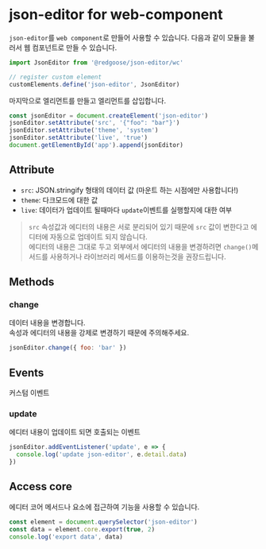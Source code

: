 # json-editor for web-component

`json-editor`를 `web component`로 만들어 사용할 수 있습니다.
다음과 같이 모듈을 불러서 웹 컴포넌트로 만들 수 있습니다.

```javascript
import JsonEditor from '@redgoose/json-editor/wc'

// register custom element
customElements.define('json-editor', JsonEditor)
```

마지막으로 엘리먼트를 만들고 엘리먼트를 삽입합니다.

```javascript
const jsonEditor = document.createElement('json-editor')
jsonEditor.setAttribute('src', '{"foo": "bar"}')
jsonEditor.setAttribute('theme', 'system')
jsonEditor.setAttribute('live', 'true')
document.getElementById('app').append(jsonEditor)
```


## Attribute

- `src`: JSON.stringify 형태의 데이터 값 (마운트 하는 시점에만 사용합니다!)
- `theme`: 다크모드에 대한 값
- `live`: 데이터가 업데이트 될때마다 `update`이벤트를 실행할지에 대한 여부

> `src` 속성값과 에디터의 내용은 서로 분리되어 있기 때문에 `src` 값이 변한다고 에디터에 자동으로 업데이트 되지 않습니다.  
> 에디터의 내용은 그대로 두고 외부에서 에디터의 내용을 변경하려면 `change()`메서드를 사용하거나 라이브러리 메서드를 이용하는것을 권장드립니다.


## Methods

### change

데이터 내용을 변경합니다.  
속성과 에디터의 내용을 강제로 변경하기 때문에 주의해주세요.

```javascript
jsonEditor.change({ foo: 'bar' })
```


## Events

커스텀 이벤트

### update

에디터 내용이 업데이트 되면 호출되는 이벤트

```javascript
jsonEditor.addEventListener('update', e => {
  console.log('update json-editor', e.detail.data)
})
```


## Access core

에디터 코어 메서드나 요소에 접근하여 기능을 사용할 수 있습니다.

```javascript
const element = document.querySelector('json-editor')
const data = element.core.export(true, 2)
console.log('export data', data)
```
